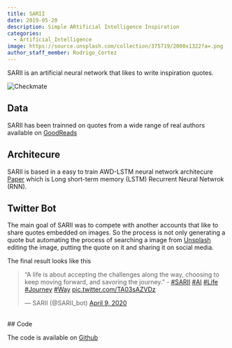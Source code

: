 ```yaml
---
title: SARII
date: 2019-05-20
description: Simple ARtificial Intelligence Inspiration
categories:
  - Artificial_Intelligence
image: https://source.unsplash.com/collection/375719/2000x1322?a=.png
author_staff_member: Rodrigo_Cortez
---
```


SARII is an artificial neural network that likes to write inspiration quotes.

![Checkmate](https://pbs.twimg.com/profile_images/1247797253097414656/6K8-9JfP_400x400.jpg)

## Data

SARII has been trainned on quotes from a wide range of real authors available on [GoodReads](https://goodreads.com)

## Architecure 

SARII is based in a easy to train AWD-LSTM neural network architecure [Paper](https://arxiv.org/pdf/1708.02182.pdf) which is Long short-term memory (LSTM) Recurrent Neural Netwrok (RNN).

## Twitter Bot

The main goal of SARII was to compete with another accounts that like to share quotes embedded on images. So the process is not only generating a quote but automating the process of searching a image from [Unsplash](https://unsplash.com) editing the image, putting the quote on it and sharing it on social media.

The final result looks like this

<blockquote class="twitter-tweet"><p lang="en" dir="ltr">“A life is about accepting the challenges along the way, choosing to keep moving forward, and savoring the journey.” - <a href="https://twitter.com/hashtag/SARII?src=hash&amp;ref_src=twsrc%5Etfw">#SARII</a> <a href="https://twitter.com/hashtag/AI?src=hash&amp;ref_src=twsrc%5Etfw">#AI</a> <a href="https://twitter.com/hashtag/Life?src=hash&amp;ref_src=twsrc%5Etfw">#Life</a> <a href="https://twitter.com/hashtag/Journey?src=hash&amp;ref_src=twsrc%5Etfw">#Journey</a> <a href="https://twitter.com/hashtag/Way?src=hash&amp;ref_src=twsrc%5Etfw">#Way</a> <a href="https://t.co/TA03sAZVDz">pic.twitter.com/TA03sAZVDz</a></p>&mdash; SARII (@SARII_bot) <a href="https://twitter.com/SARII_bot/status/1248061752861954049?ref_src=twsrc%5Etfw">April 9, 2020</a></blockquote> <script async src="https://platform.twitter.com/widgets.js" charset="utf-8"></script>
<br>
## Code

The code is available on [Github](https://github.com/roicort/sarii)